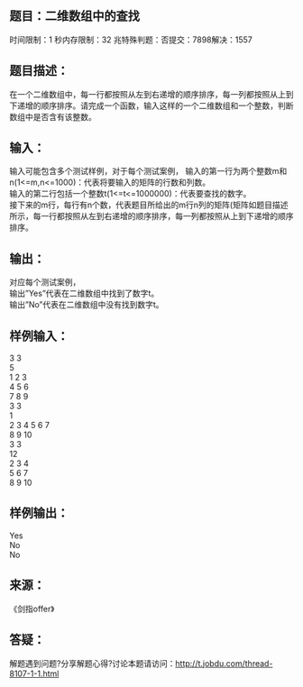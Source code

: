 题目：二维数组中的查找
-----------
时间限制：1 秒内存限制：32 兆特殊判题：否提交：7898解决：1557

题目描述：
-----------
在一个二维数组中，每一行都按照从左到右递增的顺序排序，每一列都按照从上到下递增的顺序排序。请完成一个函数，输入这样的一个二维数组和一个整数，判断数组中是否含有该整数。

输入：
-----------
输入可能包含多个测试样例，对于每个测试案例， 
输入的第一行为两个整数m和n(1<=m,n<=1000)：代表将要输入的矩阵的行数和列数。  
输入的第二行包括一个整数t(1<=t<=1000000)：代表要查找的数字。  
接下来的m行，每行有n个数，代表题目所给出的m行n列的矩阵(矩阵如题目描述所示，每一行都按照从左到右递增的顺序排序，每一列都按照从上到下递增的顺序排序。  

输出：
-----------
对应每个测试案例，  
输出”Yes”代表在二维数组中找到了数字t。  
输出”No”代表在二维数组中没有找到数字t。   

样例输入：
-----------
3 3  
5  
1 2 3  
4 5 6  
7 8 9  
3 3  
1  
2 3 4 
5 6 7  
8 9 10  
3 3  
12  
2 3 4  
5 6 7  
8 9 10  

样例输出：
-----------
Yes  
No  
No 

来源：
-----------
《剑指offer》

答疑：
-----------
解题遇到问题?分享解题心得?讨论本题请访问：http://t.jobdu.com/thread-8107-1-1.html

